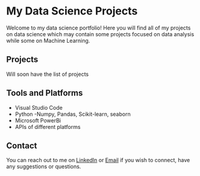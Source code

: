 # My Data Science Projects

Welcome to my data science portfolio! Here you will find all of my projects on data science which may contain some projects focused on data analysis while some on Machine Learning.

## Projects
Will soon have the list of projects

## Tools and Platforms
* Visual Studio Code
* Python
  -Numpy, Pandas, Scikit-learn, seaborn
* Microsoft PowerBi
* APIs of different platforms

## Contact
You can reach out to me on [LinkedIn](https://www.linkedin.com/in/dsjaiminpatel/) or [Email](mailto:jaiminmp2003@gmail.com) if you wish to connect, have any suggestions or questions.
